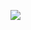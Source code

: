 ![](http://www.plantuml.com/plantuml/proxy?cache=no&src=https://raw.githubusercontent.com/oleksandrblazhko/ai181-belyaev/laboratory-work-2/Laboratory-work-2/UML-Deployment.puml)
